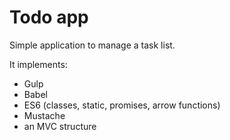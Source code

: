 # Todo app

Simple application to manage a task list.

It implements:

- Gulp
- Babel
- ES6 (classes, static, promises, arrow functions)
- Mustache
- an MVC structure